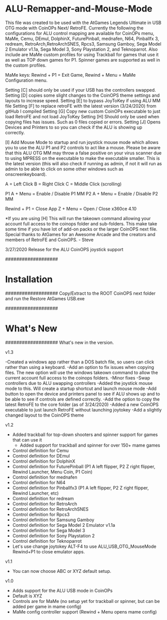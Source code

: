 # ALU-Remapper-and-Mouse-Mode

This file was created to be used with the AtGames Legends Ultimate in USB OTG mode with CoinOPs Next/ RetroFE. Currently the following the configurations for ALU control mapping are available for CoinOPs menu, MaMe, Cemu, DEmul, DolphinX, FuturePinball, mednafen, N64, Pinballfx 3, redream, RetroArch,RetroArchSNES, Rpcs3, Samsung Gamboy, Sega Model 2 Emulator v1.1a, Sega Model 3, Sony Playstation 2, and Teknoparrot. Also include are MaMe custom profiles for using Trackball for games that use it as well as TOP down games for P1. Spinner games are supported as well in the custom profiles.

MaMe keys: Rewind + P1 = Exit Game, Rewind + Menu = MaMe Configuration menu.

Setting [C] should only be used if your USB has the controllers swapped.
Setting [D] copies some slight changes to the CoinOPS theme settings and layouts to increase speed.
Setting [E] to bypass JoyToKey if using ALU MM file
Setting [F] to replace retroFE with the latest version (3/24/2020) from gitHub I compiled
Setting [G] Copy new custom CoinOPs executable to just load RetroFE and not load JoyToKey
Setting [H] Should only be used when copying files has issues. Such as 0 files copied or errors.
Setting [J] Opens Devices and Printers to so you can check if the ALU is showing up correctly.

[I] Add Mouse Mode to startup and run joystick mouse mode which allows you to use the ALU P1 and P2 controls to act like a mouse. Please be aware that this ALU OTG MM may throw a false positive on your virus scanner due to using MPRESS on the executable to make the executable smaller. This is the latest version (this will also check if running as admin, if not it will run as admin to be able to click on some other windows such as onscreenkeyboard).

A = Left Click 
B = Right Click
C = Middle Click (scrolling)

P1 A + Menu = Enable / Disable P1 MM
P2 A + Menu = Enable / Disable P2 MM

Rewind + P1 = Close App
Z + Menu = Open / Close x360ce 4.10 

*If you are using [H] This will run the takeown command allowing your account full access to the coinops folder and sub-folders. This make take some time if you have lot of add-on packs or the larger CoinOPS next file.
Special thanks to AtGames for an Awesome Arcade and the creators and members of RetroFE and CoinOPS. - Steve

3/27/2020 Release for the ALU CoinOPS joystick support

###################
# Installation
###################
Copy/Extract to the ROOT CoinOPS next folder and run the Restore AtGames USB.exe



###################
# What's New
###################
What's new in the version.

v1.3

-Created a windows app rather than a DOS batch file, so users can click rather than using a keyboard.
-Add an option to fix issues when copying files. The new option will use the windows takeown command to allow the current account full access to the coinops folders.
-Minor fixes
-Swap controllers due to ALU swapping controllers
-Added the joystick mouse mode to this. Will create a startup shortcut and launch mouse mode
-Add button to open the device and printers panel to see if ALU shows up and to be able to see if controls are defined correctly.
-Add the option to copy the latest RetroFE to the core folder (as of 3/24/2020)
-Added a new CoinOPS executable to just launch RetroFE without launching joytokey
-Add a slightly changed layout to the CoinOPS theme

v1.2
- Added trackball for top-down shooters and spinner support for games that can use it
	- Added support for trackball and spinner for over 150+ mame games
- Control definition for Cemu
- Control definition for DEmul
- Control definition for DolphinX
- Control definition for FuturePinball (P1 A left flipper, P2 Z right flipper, Rewind Launcher, Menu Coin, P1 Coin)
- Control definition for mednafen
- Control definition for N64
- Control definition for Pinballfx3 (P1 A left flipper, P2 Z right flipper, Rewind Launcher, etc)
- Control definition for redream
- Control definition for RetroArch
- Control definition for RetroArchSNES
- Control definition for Rpcs3
- Control definition for Samsung Gamboy
- Control definition for Sega Model 2 Emulator v1.1a
- Control definition for Sega Model 3
- Control definition for Sony Playstation 2
- Control definition for Teknoparrot
- Let's use change joytokey ALT-F4 to use ALU_USB_OTG_MouseMode Rewind+P1 to close emulator apps.

v1.1
- You can now choose ABC or XYZ default setup. 

v1.0
- Adds support for the ALU USB mode in CoinOPs
- Default is XYZ
- Controls are for MaMe (no setup yet for trackball or spinner, but can be added per game in mame config)
- MaMe config controller support (Rewind + Menu opens mame config)


